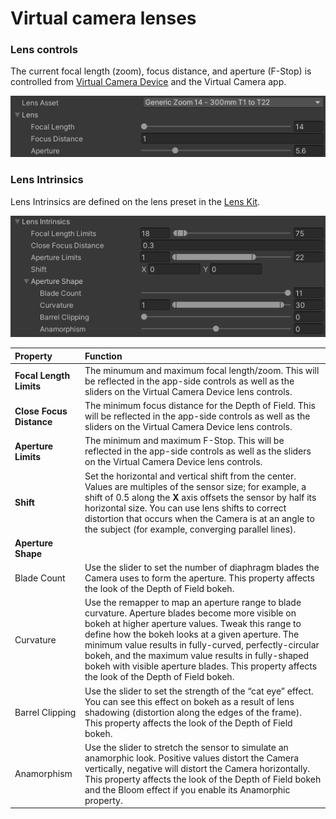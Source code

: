 # Virtual camera lenses

### Lens controls

The current focal length (zoom), focus distance, and aperture (F-Stop) is controlled from [Virtual Camera Device](ref-component-virtual-camera-device.md) and the Virtual Camera app.

![virtual-camera-lens-controls](images/virtual-camera-lens-controls.png)

### Lens Intrinsics

Lens Intrinsics are defined on the lens preset in the [Lens Kit](ref-asset-lens-kit.md).

![](images/virtual-camera-lens-intrinsics.png)

| Property                 | Function                                                     |
| :----------------------- | :----------------------------------------------------------- |
| **Focal Length Limits**  | The minumum and maximum focal length/zoom. This will be reflected in the app-side controls as well as the sliders on the Virtual Camera Device lens controls. |
| **Close Focus Distance** | The minimum focus distance for the Depth of Field. This will be reflected in the app-side controls as well as the sliders on the Virtual Camera Device lens controls. |
| **Aperture Limits**      | The minimum and maximum F-Stop. This will be reflected in the app-side controls as well as the sliders on the Virtual Camera Device lens controls. |
| **Shift**                | Set the horizontal and vertical shift from the center. Values are  multiples of the sensor size; for example, a shift of 0.5 along the **X** axis offsets the sensor by half its horizontal size.  You can use lens  shifts to correct distortion that occurs when the Camera is at an angle  to the subject (for example, converging parallel lines). |
| **Aperture Shape**       |                                                              |
| Blade Count      | Use the slider to set the number of diaphragm blades the Camera uses to form the aperture. This property affects the look of the Depth of Field bokeh. |
| Curvature       | Use the remapper to map an aperture range to blade curvature. Aperture blades become more visible on bokeh at higher aperture values. Tweak this range to define how the bokeh looks at a given aperture. The minimum value results in fully-curved, perfectly-circular bokeh, and the maximum value results in fully-shaped bokeh with visible aperture blades. This property affects the look of the Depth of Field bokeh. |
| Barrel Clipping       | Use the slider to set the strength of the “cat eye” effect. You can see this effect on bokeh as a result of lens shadowing (distortion along the edges of the frame). This property affects the look of the Depth of Field bokeh. |
| Anamorphism       | Use the slider to stretch the sensor to simulate an anamorphic look. Positive values distort the Camera vertically, negative will distort the Camera horizontally. This property affects the look of the Depth of Field bokeh and the Bloom effect if you enable its Anamorphic property. |